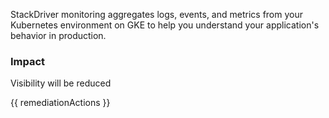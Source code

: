 
StackDriver monitoring aggregates logs, events, and metrics from your Kubernetes environment on GKE to help you understand your application's behavior in production.

### Impact
Visibility will be reduced

<!-- DO NOT CHANGE -->
{{ remediationActions }}


